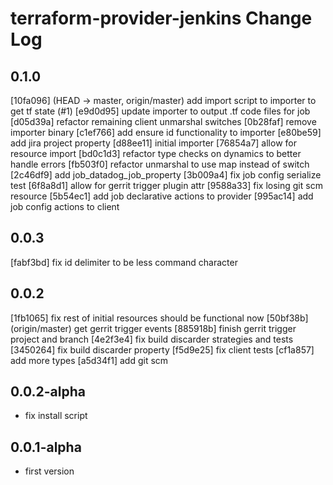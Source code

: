 # terraform-provider-jenkins Change Log

## 0.1.0

[10fa096] (HEAD -> master, origin/master) add import script to importer to get tf state (#1)
[e9d0d95] update importer to output .tf code files for job
[d05d39a] refactor remaining client unmarshal switches
[0b28faf] remove importer binary
[c1ef766] add ensure id functionality to importer
[e80be59] add jira project property
[d88ee11] initial importer
[76854a7] allow for resource import
[bd0c1d3] refactor type checks on dynamics to better handle errors
[fb503f0] refactor unmarshal to use map instead of switch
[2c46df9] add job_datadog_job_property
[3b009a4] fix job config serialize test
[6f8a8d1] allow for  gerrit trigger plugin attr
[9588a33] fix losing git scm resource
[5b54ec1] add job declarative actions to provider
[995ac14] add job config actions to client

## 0.0.3

[fabf3bd] fix id delimiter to be less command character

## 0.0.2

[1fb1065] fix rest of initial resources should be functional now
[50bf38b] (origin/master) get gerrit trigger events
[885918b] finish gerrit trigger project and branch
[4e2f3e4] fix build discarder strategies and tests
[3450264] fix build discarder property
[f5d9e25] fix client tests
[cf1a857] add more types
[a5d34f1] add git scm

## 0.0.2-alpha

- fix install script

## 0.0.1-alpha

- first version